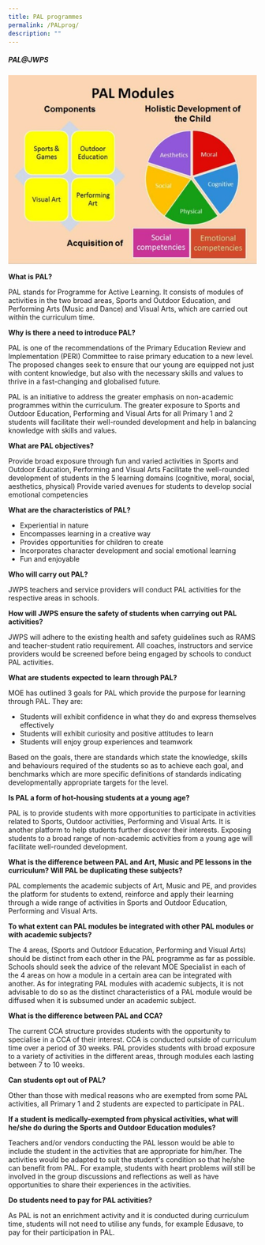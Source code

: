 ```yaml
---
title: PAL programmes
permalink: /PALprog/
description: ""
---
```

##### PAL@JWPS
![](/images/PAL.jpg)

**What is PAL?**

PAL stands for Programme for Active Learning. It consists of modules of activities in the two broad areas, Sports and Outdoor Education, and Performing Arts (Music and Dance) and Visual Arts, which are carried out within the curriculum time.

**Why is there a need to introduce PAL?**

PAL is one of the recommendations of the Primary Education Review and Implementation (PERI) Committee to raise primary education to a new level. The proposed changes seek to ensure that our young are equipped not just with content knowledge, but also with the necessary skills and values to thrive in a fast-changing and globalised future.

PAL is an initiative to address the greater emphasis on non-academic programmes within the curriculum. The greater exposure to Sports and Outdoor Education, Performing and Visual Arts for all Primary 1 and 2 students will facilitate their well-rounded development and help in balancing knowledge with skills and values.

**What are PAL objectives?**

Provide broad exposure through fun and varied activities in Sports and Outdoor Education, Performing and Visual Arts
Facilitate the well-rounded development of students in the 5 learning domains (cognitive, moral, social, aesthetics, physical)
Provide varied avenues for students to develop social emotional competencies

**What are the characteristics of PAL?**

* Experiential in nature
* Encompasses learning in a creative way
* Provides opportunities for children to create
* Incorporates character development and social emotional learning
* Fun and enjoyable

**Who will carry out PAL?**

JWPS teachers and service providers will conduct PAL activities for the respective areas in schools.

**How will JWPS ensure the safety of students when carrying out PAL activities?**

JWPS will adhere to the existing health and safety guidelines such as RAMS and teacher-student ratio requirement. All coaches, instructors and service providers would be screened before being engaged by schools to conduct PAL activities.

**What are students expected to learn through PAL?**

MOE has outlined 3 goals for PAL which provide the purpose for learning through PAL. They are:

* Students will exhibit confidence in what they do and express themselves effectively
* Students will exhibit curiosity and positive attitudes to learn
* Students will enjoy group experiences and teamwork

Based on the goals, there are standards which state the knowledge, skills and behaviours required of the students so as to achieve each goal, and benchmarks which are more specific definitions of standards indicating developmentally appropriate targets for the level.

**Is PAL a form of hot-housing students at a young age?**

PAL is to provide students with more opportunities to participate in activities related to Sports, Outdoor activities, Performing and Visual Arts. It is another platform to help students further discover their interests. Exposing students to a broad range of non-academic activities from a young age will facilitate well-rounded development.

**What is the difference between PAL and Art, Music and PE lessons in the curriculum? Will PAL be duplicating these subjects?**

PAL complements the academic subjects of Art, Music and PE, and provides the platform for students to extend, reinforce and apply their learning through a wide range of activities in Sports and Outdoor Education, Performing and Visual Arts.

**To what extent can PAL modules be integrated with other PAL modules or with academic subjects?**

The 4 areas, (Sports and Outdoor Education, Performing and Visual Arts) should be distinct from each other in the PAL programme as far as possible. Schools should seek the advice of the relevant MOE Specialist in each of the 4 areas on how a module in a certain area can be integrated with another. As for integrating PAL modules with academic subjects, it is not advisable to do so as the distinct characteristics of a PAL module would be diffused when it is subsumed under an academic subject.

**What is the difference between PAL and CCA?**

The current CCA structure provides students with the opportunity to specialise in a CCA of their interest. CCA is conducted outside of curriculum time over a period of 30 weeks. PAL provides students with broad exposure to a variety of activities in the different areas, through modules each lasting between 7 to 10 weeks.

**Can students opt out of PAL?**

Other than those with medical reasons who are exempted from some PAL activities, all Primary 1 and 2 students are expected to participate in PAL.

**If a student is medically-exempted from physical activities, what will he/she do during the Sports and Outdoor Education modules?**

Teachers and/or vendors conducting the PAL lesson would be able to include the student in the activities that are appropriate for him/her. The activities would be adapted to suit the student's condition so that he/she can benefit from PAL. For example, students with heart problems will still be involved in the group discussions and reflections as well as have opportunities to share their experiences in the activities.

**Do students need to pay for PAL activities?**

As PAL is not an enrichment activity and it is conducted during curriculum time, students will not need to utilise any funds, for example Edusave, to pay for their participation in PAL.